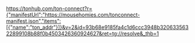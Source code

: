https://tonhub.com/ton-connect?r={"manifestUrl":"https://mousehomies.com/tonconnect-manifest.json","items":[{"name":"ton_addr"}]}&v=2&id=93b68e9185fa4c1d6ccc3948b32063356322899108b88f0b4503426360924627&ret=tg://resolve&_thb=1